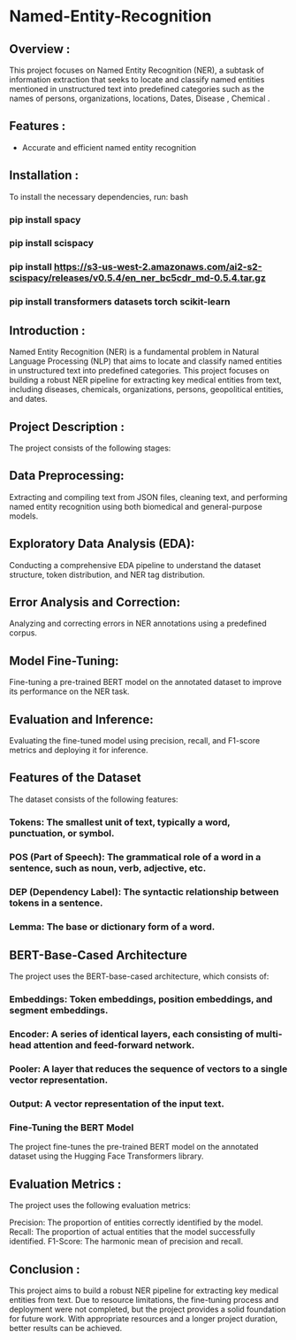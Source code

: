
# Named-Entity-Recognition

## Overview : 
This project focuses on Named Entity Recognition (NER), a subtask of information extraction that seeks to locate and classify named entities mentioned in unstructured text into predefined categories such as the names of persons, organizations, locations, Dates, Disease , Chemical .

## Features : 
- Accurate and efficient named entity recognition 

## Installation : 

To install the necessary dependencies, run:
bash
### pip install spacy
###  pip install scispacy
###  pip install https://s3-us-west-2.amazonaws.com/ai2-s2-scispacy/releases/v0.5.4/en_ner_bc5cdr_md-0.5.4.tar.gz
###  pip install transformers datasets torch scikit-learn


## Introduction : 
Named Entity Recognition (NER) is a fundamental problem in Natural Language Processing (NLP) that aims to locate and classify named entities in unstructured text into predefined categories. This project focuses on building a robust NER pipeline for extracting key medical entities from text, including diseases, chemicals, organizations, persons, geopolitical entities, and dates.

## Project Description : 
The project consists of the following stages:

## Data Preprocessing: 
Extracting and compiling text from JSON files, cleaning text, and performing named entity recognition using both biomedical and general-purpose models.
## Exploratory Data Analysis (EDA): 
Conducting a comprehensive EDA pipeline to understand the dataset structure, token distribution, and NER tag distribution.
## Error Analysis and Correction: 
Analyzing and correcting errors in NER annotations using a predefined corpus.
## Model Fine-Tuning: 
Fine-tuning a pre-trained BERT model on the annotated dataset to improve its performance on the NER task.
## Evaluation and Inference: 
Evaluating the fine-tuned model using precision, recall, and F1-score metrics and deploying it for inference.

## Features of the Dataset
The dataset consists of the following features:

### Tokens: The smallest unit of text, typically a word, punctuation, or symbol.
###  POS (Part of Speech): The grammatical role of a word in a sentence, such as noun, verb, adjective, etc.
###  DEP (Dependency Label): The syntactic relationship between tokens in a sentence.
###  Lemma: The base or dictionary form of a word.

## BERT-Base-Cased Architecture
The project uses the BERT-base-cased architecture, which consists of:

### Embeddings: Token embeddings, position embeddings, and segment embeddings.
### Encoder: A series of identical layers, each consisting of multi-head attention and feed-forward network.
### Pooler: A layer that reduces the sequence of vectors to a single vector representation.
### Output: A vector representation of the input text.
### Fine-Tuning the BERT Model
The project fine-tunes the pre-trained BERT model on the annotated dataset using the Hugging Face Transformers library.

## Evaluation Metrics : 
The project uses the following evaluation metrics:

Precision: The proportion of entities correctly identified by the model.
Recall: The proportion of actual entities that the model successfully identified.
F1-Score: The harmonic mean of precision and recall.

## Conclusion : 
This project aims to build a robust NER pipeline for extracting key medical entities from text. Due to resource limitations, the fine-tuning process and deployment were not completed, but the project provides a solid foundation for future work. With appropriate resources and a longer project duration, better results can be achieved.
